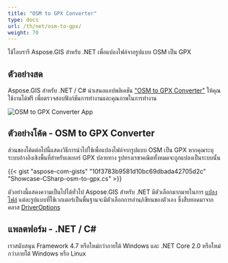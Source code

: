 ```yaml
---
title: "OSM to GPX Converter"
type: docs
url: /th/net/osm-to-gpx/
weight: 70
---
```


ใช้ไลบรารี Aspose.GIS สำหรับ .NET เพื่อแปลงไฟล์จากรูปแบบ OSM เป็น GPX

## **ตัวอย่างสด**

Aspose.GIS สำหรับ .NET / C# นำเสนอแอปพลิเคชัน ["OSM to GPX Converter"](https://products.aspose.app/gis/conversion/osm-to-gpx) ให้คุณใช้งานได้ฟรี เพื่อตรวจสอบฟังก์ชันการทำงานและคุณภาพในการทำงาน

![OSM to GPX Converter App](conversion.png)

## **ตัวอย่างโค้ด - OSM to GPX Converter**

ส่วนของโค้ดต่อไปนี้แสดงวิธีการนำไปใช้เพื่อแปลงไฟล์จากรูปแบบ OSM เป็น GPX หากคุณระบุระบบอ้างอิงเชิงพื้นที่สำหรับเลเยอร์ GPX ปลายทาง รูปทรงเรขาคณิตทั้งหมดจะถูกแปลงเป็นระบบนั้น

{{< gist "aspose-com-gists" "10f3783b9581d10bc69dbada42705d2c" "Showcase-CSharp-osm-to-gpx.cs" >}}

ตัวอย่างนี้แสดงความเป็นไปได้ทั่วไป Aspose.GIS สำหรับ .NET มีตัวเลือกมากมายในการ [แปลงไฟล์](https://docs.aspose.com/gis/net/vector-layers/) แต่ละรูปแบบที่ใช้เวกเตอร์เป็นพื้นฐานจะมีตัวเลือกการอ่าน/เขียนของตัวเอง ซึ่งสืบทอดมาจากคลาส [DriverOptions](https://reference.aspose.com/gis/net/aspose.gis/driveroptions)

## **แพลตฟอร์ม - .NET / C#**

เราสนับสนุน Framework 4.7 หรือใหม่กว่าภายใต้ Windows และ .NET Core 2.0 หรือใหม่กว่าภายใต้ Windows หรือ Linux
